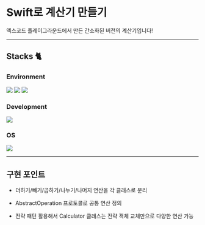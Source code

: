 # Swift로 계산기 만들기

엑스코드 플레이그라운드에서 만든 간소화된 버전의 계산기입니다!

---
## Stacks 🐈
### Environment
<img src="https://img.shields.io/badge/Xcode-1575F9.svg?style=for-the-badge&logo=Xcode&logoColor=white"> <img src="https://img.shields.io/badge/github-181717?style=for-the-badge&logo=github&logoColor=white"> <img src="https://img.shields.io/badge/git-F05032?style=for-the-badge&logo=git&logoColor=white">

### Development
<img src="https://img.shields.io/badge/Swift-F05138.svg?style=for-the-badge&logo=swift&logoColor=white">   

### OS
<img src="https://img.shields.io/badge/macOS-000000.svg?style=for-the-badge&logo=apple&logoColor=white">

---
## 구현 포인트

- 더하기/빼기/곱하기/나누기/나머지 연산을 각 클래스로 분리

- AbstractOperation 프로토콜로 공통 연산 정의

- 전략 패턴 활용해서 Calculator 클래스는 전략 객체 교체만으로 다양한 연산 가능
